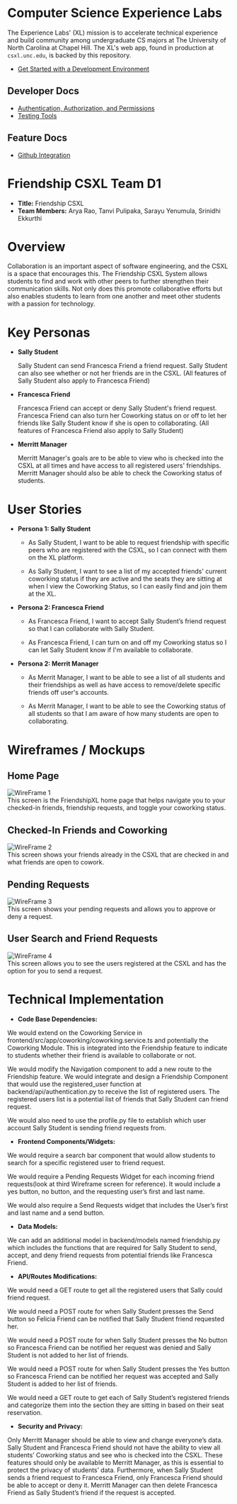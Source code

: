 # Computer Science Experience Labs

The Experience Labs' (XL) mission is to accelerate technical experience and build community among undergraduate CS majors at The University of North Carolina at Chapel Hill. The XL's web app, found in production at `csxl.unc.edu`, is backed by this repository.

* [Get Started with a Development Environment](docs/get_started.md)

## Developer Docs

* [Authentication, Authorization, and Permissions](docs/auth.md)
* [Testing Tools](docs/testing.md)

## Feature Docs

* [Github Integration](docs/github_integration.md)


# Friendship CSXL Team D1

- **Title:** Friendship CSXL
- **Team Members:** Arya Rao, Tanvi Pulipaka, Sarayu Yenumula, Srinidhi Ekkurthi

# Overview

Collaboration is an important aspect of software engineering, and the CSXL is a space that encourages this. The Friendship CSXL System allows students to find and work with other peers to further strengthen their communication skills. Not only does this promote collaborative efforts but also enables students to learn from one another and meet other students with a passion for technology.

# Key Personas

- **Sally Student**

  Sally Student can send Francesca Friend a friend request. Sally Student can also see whether or not her friends are in the CSXL. (All features of Sally Student also apply to Francesca Friend)

- **Francesca Friend**

  Francesca Friend can accept or deny Sally Student's friend request. Francesca Friend can also turn her Coworking status on or off to let her friends like Sally Student know if she is open to collaborating. (All features of Francesca Friend also apply to Sally Student)

- **Merritt Manager**

  Merritt Manager's goals are to be able to view who is checked into the CSXL at all times and have access to all registered users' friendships. Merritt Manager should also be able to check the Coworking status of students.

# User Stories

- **Persona 1: Sally Student**

  - As Sally Student, I want to be able to request friendship with specific peers who are registered with the CSXL, so I can connect with them on the XL platform.

  - As Sally Student, I want to see a list of my accepted friends' current coworking status if they are active and the seats they are sitting at when I view the Coworking Status, so I can easily find and join them at the XL.

- **Persona 2: Francesca Friend**

  - As Francesca Friend, I want to accept Sally Student’s friend request so that I can collaborate with Sally Student.

  - As Francesca Friend, I can turn on and off my Coworking status so I can let Sally Student know if I'm available to collaborate.

- **Persona 2: Merrit Manager**

  - As Merrit Manager, I want to be able to see a list of all students and their friendships as well as have access to remove/delete specific friends off user's accounts.

  - As Merrit Manager, I want to be able to see the Coworking status of all students so that I am aware of how many students are open to collaborating.

# Wireframes / Mockups

## Home Page

![WireFrame 1](<wireframe 1-1.png>)
<br>
This screen is the FriendshipXL home page that helps navigate you to your checked-in friends, friendship requests, and toggle your coworking status.

## Checked-In Friends and Coworking

![WireFrame 2](<WireFrame 2-1.png>)
<br>
This screen shows your friends already in the CSXL that are checked in and what friends are open to cowork.

## Pending Requests

![WireFrame 3](<WireFrame 3-1.png>)
<br>
This screen shows your pending requests and allows you to approve or deny a request.

## User Search and Friend Requests

![WireFrame 4](<WireFrame 4-1.png>)
<br>
This screen allows you to see the users registered at the CSXL and has the option for you to send a request.

# Technical Implementation

- **Code Base Dependencies:**

We would extend on the Coworking Service in frontend/src/app/coworking/coworking.service.ts and potentially the Coworking Module. This is integrated into the Friendship feature to indicate to students whether their friend is available to collaborate or not.

We would modify the Navigation component to add a new route to the Friendship feature. We would integrate and design a Friendship Component that would use the registered_user function at backend/api/authentication.py to receive the list of registered users. The registered users list is a potential list of friends that Sally Student can friend request.

We would also need to use the profile.py file to establish which user account Sally Student is sending friend requests from.

- **Frontend Components/Widgets:**

We would require a search bar component that would allow students to search for a specific registered user to friend request.

We would require a Pending Requests Widget for each incoming friend requests(look at third Wireframe screen for reference). It would include a yes button, no button, and the requesting user’s first and last name.

We would also require a Send Requests widget that includes the User’s first and last name and a send button.

- **Data Models:**

We can add an additional model in backend/models named friendship.py which includes the functions that are required for Sally Student to send, accept, and deny friend requests from potential friends like Francesca Friend.

- **API/Routes Modifications:**

We would need a GET route to get all the registered users that Sally could friend request.

We would need a POST route for when Sally Student presses the Send button so Felicia Friend can be notified that Sally Student friend requested her.

We would need a POST route for when Sally Student presses the No button so Francesca Friend can be notified her request was denied and Sally Student is not added to her list of friends.

We would need a POST route for when Sally Student presses the Yes button so Francesca Friend can be notified her request was accepted and Sally Student is added to her list of friends.

We would need a GET route to get each of Sally Student’s registered friends and categorize them into the section they are sitting in based on their seat reservation.

- **Security and Privacy:**

Only Merritt Manager should be able to view and change everyone’s data. Sally Student and Francesca Friend should not have the ability to view all students’ Coworking status and see who is checked into the CSXL. These features should only be available to Merritt Manager, as this is essential to protect the privacy of students’ data. Furthermore, when Sally Student sends a friend request to Francesca Friend, only Francesca Friend should be able to accept or deny it. Merritt Manager can then delete Francesca Friend as Sally Student’s friend if the request is accepted.
